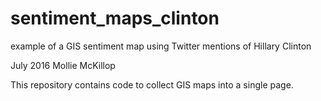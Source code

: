 # sentiment_maps_clinton
example of a GIS sentiment map using Twitter mentions of Hillary Clinton

July 2016 Mollie McKillop

This repository contains code to collect GIS maps into a single page. 
